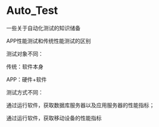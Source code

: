 # Auto_Test
一些关于自动化测试的知识储备

APP性能测试和传统性能测试的区别

测试对象不同：

传统：软件本身

APP：硬件+软件

测试方式不同：

通过运行软件，获取数据库服务器以及应用服务器的性能指标；

通过运行软件，获取移动设备的性能指标
